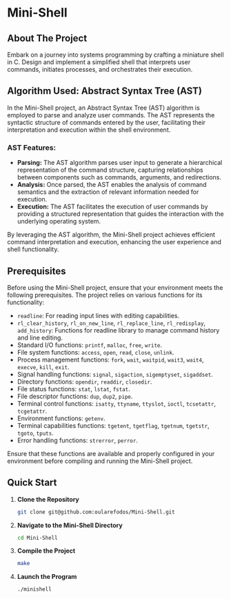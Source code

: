 # Mini-Shell

## About The Project
Embark on a journey into systems programming by crafting a miniature shell in C. Design and implement a simplified shell that interprets user commands, initiates processes, and orchestrates their execution.

## Algorithm Used: Abstract Syntax Tree (AST)

In the Mini-Shell project, an Abstract Syntax Tree (AST) algorithm is employed to parse and analyze user commands. The AST represents the syntactic structure of commands entered by the user, facilitating their interpretation and execution within the shell environment.

### AST Features:
- **Parsing:** The AST algorithm parses user input to generate a hierarchical representation of the command structure, capturing relationships between components such as commands, arguments, and redirections.
- **Analysis:** Once parsed, the AST enables the analysis of command semantics and the extraction of relevant information needed for execution.
- **Execution:** The AST facilitates the execution of user commands by providing a structured representation that guides the interaction with the underlying operating system.

By leveraging the AST algorithm, the Mini-Shell project achieves efficient command interpretation and execution, enhancing the user experience and shell functionality.

## Prerequisites

Before using the Mini-Shell project, ensure that your environment meets the following prerequisites. The project relies on various functions for its functionality:

- `readline`: For reading input lines with editing capabilities.
- `rl_clear_history`, `rl_on_new_line`, `rl_replace_line`, `rl_redisplay`, `add_history`: Functions for readline library to manage command history and line editing.
- Standard I/O functions: `printf`, `malloc`, `free`, `write`.
- File system functions: `access`, `open`, `read`, `close`, `unlink`.
- Process management functions: `fork`, `wait`, `waitpid`, `wait3`, `wait4`, `execve`, `kill`, `exit`.
- Signal handling functions: `signal`, `sigaction`, `sigemptyset`, `sigaddset`.
- Directory functions: `opendir`, `readdir`, `closedir`.
- File status functions: `stat`, `lstat`, `fstat`.
- File descriptor functions: `dup`, `dup2`, `pipe`.
- Terminal control functions: `isatty`, `ttyname`, `ttyslot`, `ioctl`, `tcsetattr`, `tcgetattr`.
- Environment functions: `getenv`.
- Terminal capabilities functions: `tgetent`, `tgetflag`, `tgetnum`, `tgetstr`, `tgoto`, `tputs`.
- Error handling functions: `strerror`, `perror`.

Ensure that these functions are available and properly configured in your environment before compiling and running the Mini-Shell project.

## Quick Start

1. **Clone the Repository**
   ```sh
   git clone git@github.com:oularefodos/Mini-Shell.git
2. **Navigate to the Mini-Shell Directory**
   ```sh
   cd Mini-Shell
3. **Compile the Project**
   ```sh
   make
4. **Launch the Program**
   ```sh
   ./minishell
